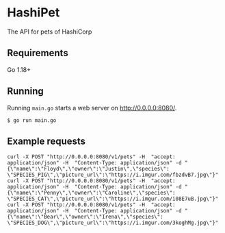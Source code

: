 # HashiPet

The API for pets of HashiCorp
## Requirements

Go 1.18+

## Running

Running `main.go` starts a web server on http://0.0.0.0:8080/.

```
$ go run main.go
```

## Example requests

```shell
curl -X POST "http://0.0.0.0:8080/v1/pets" -H  "accept: application/json" -H  "Content-Type: application/json" -d "{\"name\":\"Floyd\",\"owner\":\"Justin\",\"species\": \"SPECIES_PIG\",\"picture_url\":\"https://i.imgur.com/fbzdvB7.jpg\"}"
curl -X POST "http://0.0.0.0:8080/v1/pets" -H  "accept: application/json" -H  "Content-Type: application/json" -d "{\"name\":\"Penny\",\"owner\":\"Caroline\",\"species\": \"SPECIES_CAT\",\"picture_url\":\"https://i.imgur.com/i08E7uB.jpg\"}"
curl -X POST "http://0.0.0.0:8080/v1/pets" -H  "accept: application/json" -H  "Content-Type: application/json" -d "{\"name\":\"Bear\",\"owner\":\"Irena\",\"species\": \"SPECIES_DOG\",\"picture_url\":\"https://i.imgur.com/3koghMg.jpg\"}"
```
